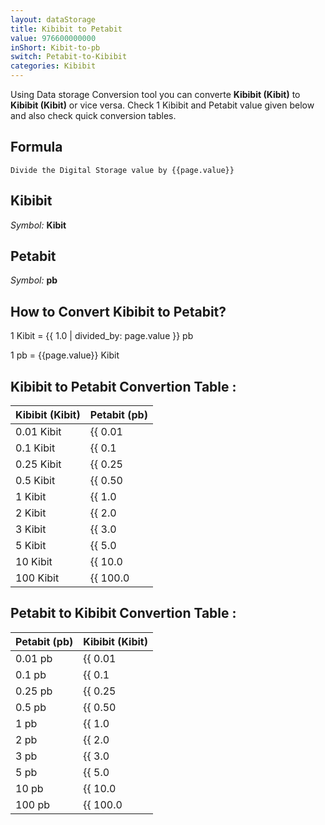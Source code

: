 ```yaml
---
layout: dataStorage
title: Kibibit to Petabit
value: 976600000000
inShort: Kibit-to-pb
switch: Petabit-to-Kibibit
categories: Kibibit
---
```


Using Data storage Conversion tool you can converte **Kibibit (Kibit)** to **Kibibit (Kibit)** or vice versa. Check 1 Kibibit and Petabit value given below and also check quick conversion tables.

## Formula
`Divide the Digital Storage value by {{page.value}}`

## Kibibit
*Symbol:* **Kibit**

## Petabit
*Symbol:* **pb**

## How to Convert Kibibit to Petabit?

1 Kibit = {{ 1.0 | divided_by: page.value }} pb

1 pb = {{page.value}} Kibit


## Kibibit to Petabit Convertion Table :

| Kibibit (Kibit) | Petabit (pb) |
| ---- | ---- |
| 0.01 Kibit | {{ 0.01 | divided_by: page.value }} pb |
| 0.1 Kibit | {{ 0.1 | divided_by: page.value }} pb |
| 0.25 Kibit | {{ 0.25 | divided_by: page.value }} pb |
| 0.5 Kibit | {{ 0.50 | divided_by: page.value }} pb |
| 1 Kibit | {{ 1.0 | divided_by: page.value }} pb |
| 2 Kibit | {{ 2.0 | divided_by: page.value }} pb |
| 3 Kibit | {{ 3.0 | divided_by: page.value }} pb |
| 5 Kibit | {{ 5.0 | divided_by: page.value }} pb |
| 10 Kibit | {{ 10.0 | divided_by: page.value }} pb |
| 100 Kibit | {{ 100.0 | divided_by: page.value }} pb |

## Petabit to Kibibit Convertion Table :

| Petabit (pb) | Kibibit (Kibit) |
| ---- | ---- |
| 0.01 pb | {{ 0.01 | times: page.value }} Kibit |
| 0.1 pb | {{ 0.1 | times: page.value }} Kibit |
| 0.25 pb | {{ 0.25 | times: page.value }} Kibit |
| 0.5 pb | {{ 0.50 | times: page.value }} Kibit |
| 1 pb | {{ 1.0 | times: page.value }} Kibit |
| 2 pb | {{ 2.0 | times: page.value }} Kibit |
| 3 pb | {{ 3.0 | times: page.value }} Kibit |
| 5 pb | {{ 5.0 | times: page.value }} Kibit |
| 10 pb | {{ 10.0 | times: page.value }} Kibit |
| 100 pb | {{ 100.0 | times: page.value }} Kibit |


<script>
document.getElementById('selectInput')[3].selected = true
document.getElementById('selectOutput')[18].selected = true
</script>
